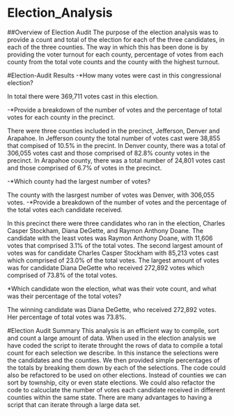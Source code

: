 # Election_Analysis

##Overview of Election Audit
The purpose of the election analysis was to provide a count and total of the election for each of the three candidates, in each of the three counties. The way in which this has been done is by providing the voter turnout for each county, percentage of votes from each county from the total vote counts and the county with the highest turnout.  

#Election-Audit Results
-*How many votes were cast in this congressional election?

In total there were 369,711 votes cast in this election.

-*Provide a breakdown of the number of votes and the percentage of total votes for each county in the precinct.

There were three counties included in the precinct, Jefferson, Denver and Arapahoe.  In Jefferson county the total number of votes cast were 38,855 that compised of 10.5% in the precint. In Denver county, there was a total of 306,055 votes cast and those comprised of 82.8% county votes in the precinct.  In Arapahoe county, there was a total number of 24,801 votes cast and those comprised of 6.7% of votes in the precinct. 

-*Which county had the largest number of votes?

The county with the lasrgest number of votes was Denver, with 306,055 votes. 
-*Provide a breakdown of the number of votes and the percentage of the total votes each candidate received.

In this precinct there were three candidates who ran in the election, Charles Casper Stockham, Diana DeGette, and Raymon Anthony Doane.  The candidate with the least votes was Raymon Anthony Doane, with 11,606 votes that comprised 3.1% of the total votes.  The second largest amount of votes was for candidate Charles Casper Stockham with 85,213 votes cast which comprised of 23.0% of the total votes. The largest amount of votes was for candidate Diana DeGette who received 272,892 votes which comprised of 73.8% of the total votes. 

*Which candidate won the election, what was their vote count, and what was their percentage of the total votes?

The winning candidate was Diana DeGette, who received 272,892 votes.  Her percentage of total votes was 73.8%.

#Election Audit Summary
This analysis is an efficient way to compile, sort and count a large amount of data.  When used in the election analysis we have coded the script to iterate throught the rows of data to compile a total count for each selection we describe.  In this instance the selections were the candidates and the counties.  We then provided simple percentages of the totals by breaking them down by each of the selections. The code could also be refactored to be used on other elections.  Instead of counties we can sort by township, city or even state elections.  We could also refactor the code to calcuclate the number of votes each candidate received in different counties within the same state.  There are many advantages to having a script that can iterate through a large data set.  
